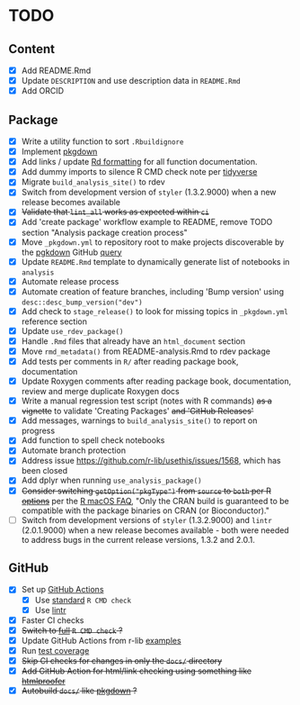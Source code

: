 # TODO

## Content

- [x] Add README.Rmd
- [x] Update `DESCRIPTION` and use description data in `README.Rmd`
- [x] Add ORCID

## Package

- [x] Write a utility function to sort `.Rbuildignore`
- [x] Implement [pkgdown](https://pkgdown.r-lib.org)
- [x] Add links / update [Rd formatting](https://roxygen2.r-lib.org/articles/rd-formatting.html) for all function documentation.
- [x] Add dummy imports to silence R CMD check note per [tidyverse](https://github.com/tidyverse/tidyverse/blob/master/R/tidyverse.R)
- [x] Migrate `build_analysis_site()` to rdev
- [x] Switch from development version of `styler` (1.3.2.9000) when a new release becomes available
- [x] ~~Validate that `lint_all` works as expected within `ci`~~
- [x] Add 'create package' workflow example to README, remove TODO section "Analysis package creation process"
- [x] Move `_pkgdown.yml` to repository root to make projects discoverable by the [pgkdown](https://pkgdown.r-lib.org) GitHub [query](https://github.com/search?q=filename%3Apkgdown.yml+path%3A%2F&type=Code)
- [x] Update `README.Rmd` template to dynamically generate list of notebooks in `analysis`
- [x] Automate release process
- [x] Automate creation of feature branches, including 'Bump version' using `desc::desc_bump_version("dev")`
- [x] Add check to `stage_release()` to look for missing topics in `_pkgdown.yml` reference section
- [x] Update `use_rdev_package()`
- [x] Handle `.Rmd` files that already have an `html_document` section
- [x] Move `rmd_metadata()` from README-analysis.Rmd to rdev package
- [x] Add tests per comments in `R/` after reading package book, documentation
- [x] Update Roxygen comments after reading package book, documentation, review and merge duplicate Roxygen docs
- [x] Write a manual regression test script (notes with R commands) ~~as a vignette~~ to validate 'Creating Packages' ~~and 'GitHub Releases'~~
- [x] Add messages, warnings to `build_analysis_site()` to report on progress
- [x] Add function to spell check notebooks
- [x] Automate branch protection
- [x] Address issue <https://github.com/r-lib/usethis/issues/1568>, which has been closed
- [x] Add dplyr when running `use_analysis_package()`
- [x] ~~Consider switching `getOption("pkgType")` from `source` to `both` per R [options](https://stat.ethz.ch/R-manual/R-devel/library/base/html/options.html)~~ per the [R macOS FAQ](https://cran.r-project.org/bin/macosx/RMacOSX-FAQ.html#What-is-the-difference-between-the-CRAN-build-and-a-vanilla-build_003f), "Only the CRAN build is guaranteed to be compatible with the package binaries on CRAN (or Bioconductor)."
- [ ] Switch from development versions of `styler` (1.3.2.9000) and `lintr` (2.0.1.9000) when a new release becomes available - both were needed to address bugs in the current release versions, 1.3.2 and 2.0.1.

## GitHub

- [x] Set up [GitHub Actions](https://usethis.r-lib.org/reference/github_actions.html)
  - [x] Use [standard](https://github.com/r-lib/actions/blob/master/examples/check-standard.yaml) `R CMD check`
  - [x] Use [lintr](https://github.com/r-lib/actions/blob/master/examples/lint.yaml)
- [x] Faster CI checks
- [x] ~~Switch to [full](https://github.com/r-lib/actions/blob/master/examples/check-full.yaml) `R CMD check` ?~~
- [x] Update GitHub Actions from r-lib [examples](https://github.com/r-lib/actions/tree/master/examples)
- [x] Run [test coverage](https://github.com/r-lib/actions/blob/master/examples/test-coverage.yaml)
- [x] ~~Skip CI checks for changes in only the `docs/` directory~~
- [x] ~~Add GitHub Action for html/link checking using something like [htmlproofer](https://github.com/gjtorikian/html-proofer)~~
- [x] ~~Autobuild `docs/` like [pkgdown](https://github.com/r-lib/actions/blob/master/examples/pkgdown.yaml) ?~~
